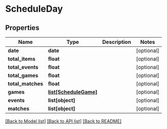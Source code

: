 # ScheduleDay

## Properties
Name | Type | Description | Notes
------------ | ------------- | ------------- | -------------
**date** | **date** |  | [optional] 
**total_items** | **float** |  | [optional] 
**total_events** | **float** |  | [optional] 
**total_games** | **float** |  | [optional] 
**total_matches** | **float** |  | [optional] 
**games** | [**list[ScheduleGame]**](ScheduleGame.md) |  | [optional] 
**events** | **list[object]** |  | [optional] 
**matches** | **list[object]** |  | [optional] 

[[Back to Model list]](../README.md#documentation-for-models) [[Back to API list]](../README.md#documentation-for-api-endpoints) [[Back to README]](../README.md)



